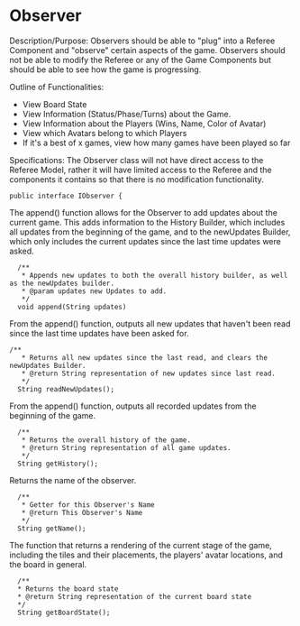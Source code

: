 # Observer

Description/Purpose:
Observers should be able to "plug" into a Referee Component and "observe" certain aspects of the game. Observers should not be able to modify the Referee or any of the Game Components but should be able to see how the game is progressing.

Outline of Functionalities:
- View Board State
- View Information (Status/Phase/Turns) about the Game.
- View Information about the Players (Wins, Name, Color of Avatar)
- View which Avatars belong to which Players
- If it's a best of x games, view how many games have been played so far

Specifications:
The Observer class will not have direct access to the Referee Model, rather it will have limited access to the Referee and the components it contains so that there is no modification functionality.

```
public interface IObserver {
```

The append() function allows for the Observer to add updates about the current game. This adds information to the History Builder, which includes all updates from the beginning of the game, and to the newUpdates Builder, which only includes the current updates since the last time updates were asked.

```
  /**
   * Appends new updates to both the overall history builder, as well as the newUpdates builder.
   * @param updates new Updates to add.
   */
  void append(String updates)
```

From the append() function, outputs all new updates that haven't been read since the last time updates have been asked for.

```
/**
   * Returns all new updates since the last read, and clears the newUpdates Builder.
   * @return String representation of new updates since last read.
   */
  String readNewUpdates();
```

From the append() function, outputs all recorded updates from the beginning of the game.

```
  /**
   * Returns the overall history of the game.
   * @return String representation of all game updates.
   */
  String getHistory();
```

Returns the name of the observer.

```
  /**
   * Getter for this Observer's Name
   * @return This Observer's Name
   */
  String getName();
```

The function that returns a rendering of the current stage of the game, including the tiles and their placements, the players' avatar locations, and the board in general.

```
  /**
  * Returns the board state
  * @return String representation of the current board state
  */
  String getBoardState();
```